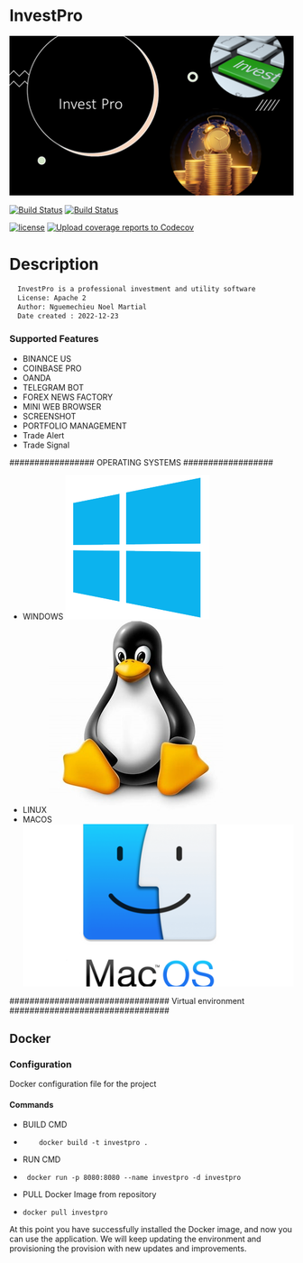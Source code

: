 # InvestPro 
![InvestPro, Inc](src/main/resources/Invest.png)

[![Build Status](https://github.com/nguemechieu/investpro/actions/workflows/maven.yml/badge.svg)](https://github.com/nguemechieu/actions/workflows/maven-publish.yml/badge.svg)
[![Build Status](https://github.com/nguemechieu/investpro/actions/workflows/docker-image.yml/badge.svg)](https://github.com/nguemechieu/actions/workflows/docker-image.yml)

[![license](https://img.shields.io/badge/License-Apache%202.0-green.svg)](https://opensource.org/licenses/Apache-2.0)
[![Upload coverage reports to Codecov](https://github.com/nguemechieu/investpro/actions/workflows/codecov.yaml/badge.svg)](https://github.com/nguemechieu/investpro/actions/workflows/codecov.yaml)



#  Description 
      InvestPro is a professional investment and utility software
      License: Apache 2
      Author: Nguemechieu Noel Martial
      Date created : 2022-12-23
### Supported Features
  - BINANCE US
  - COINBASE PRO
  - OANDA
  - TELEGRAM BOT
  - FOREX NEWS FACTORY
  - MINI WEB BROWSER
  - SCREENSHOT
  - PORTFOLIO MANAGEMENT
  - Trade Alert
  - Trade Signal

#################
 OPERATING SYSTEMS
##################

 - WINDOWS ![widows](./src/docs/windows.ico)
 - LINUX  ![widows](./src/docs/linux.ico)
 - MACOS   ![widows](./src/docs/macos.ico)

################################
Virtual environment
################################

## Docker

### Configuration

  Docker configuration file for the project

#### Commands
* BUILD CMD
 -         docker build -t investpro .
* RUN CMD
 -      docker run -p 8080:8080 --name investpro -d investpro

* PULL  Docker Image from repository
      
 -     docker pull investpro


At this point you have successfully installed the Docker image, and now
you can use the application.
We will keep updating the environment and provisioning the provision
with new updates and improvements.
